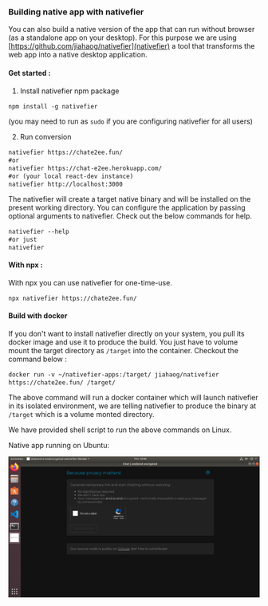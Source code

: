 ### Building native app with nativefier

You can also build a native version of the app that can run without browser (as a standalone app on your desktop).
For this purpose we are using [https://github.com/jiahaog/nativefier](nativefier) a tool that transforms the web app into a native desktop application.

#### Get started :
1. Install nativefier npm package
```
npm install -g nativefier
```
(you may need to run as `sudo` if you are configuring nativefier for all users)

2. Run conversion 
```
nativefier https://chate2ee.fun/  
#or 
nativefier https://chat-e2ee.herokuapp.com/
#or (your local react-dev instance)
nativefier http://localhost:3000
```
The nativefier will create a target native binary and will be installed on the present working directory.
You can configure the application by passing optional arguments to nativefier. Check out the below commands for help.

```
nativefier --help
#or just
nativefier
```

#### With npx :
With npx you can use nativefier for one-time-use. 
```
npx nativefier https://chate2ee.fun/ 
```

#### Build with docker 
If you don't want to install nativefier directly on your system, you pull its docker image and use it to produce the build. You just have to volume mount the target directory as `/target` into the container. Checkout the command below :
```
docker run -v ~/nativefier-apps:/target/ jiahaog/nativefier https://chate2ee.fun/ /target/
```
The above command will run a docker container which will launch nativefier in its isolated environment, we are telling nativefier to produce the binary at `/target` which is a volume monted directory.

We have provided shell script to run the above commands on Linux.

Native app running on Ubuntu:

![native ubuntu app](./app.png)